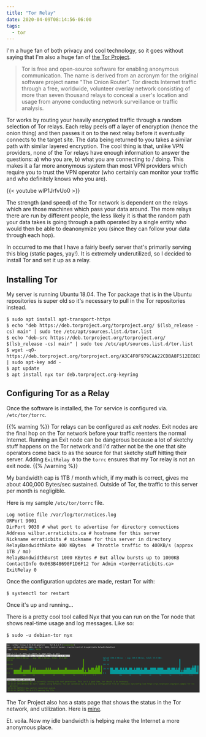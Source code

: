 ```yaml
---
title: "Tor Relay"
date: 2020-04-09T08:14:56-06:00
tags: 
  - tor
---
```


I'm a huge fan of both privacy and cool technology, so it goes without saying that I'm also a huge fan of [the Tor Project](https://torproject.org).

> Tor is free and open-source software for enabling anonymous communication. The name is derived from an acronym for the original software project name "The Onion Router". Tor directs Internet traffic through a free, worldwide, volunteer overlay network consisting of more than seven thousand relays to conceal a user's location and usage from anyone conducting network surveillance or traffic analysis.

Tor works by routing your heavily encrypted traffic through a random selection of Tor relays.  Each relay peels off a layer of encryption (hence the onion thing) and then passes it on to the next relay before it eventually connects to the target site.  The data being returned to you takes a similar path with similar layered encryption.  The cool thing is that, unlike VPN providers, none of the Tor relays have enough information to answer the questions: a) who you are, b) what you are connecting to / doing.  This makes it a far more anonymous system than most VPN providers which require you to trust the VPN operator (who certainly can monitor your traffic and who definitely knows who you are).

{{< youtube wlP1JrfvUo0 >}}

The strength (and speed) of the Tor network is dependent on the relays which are those machines which pass your data around.  The more relays there are run by different people, the less likely it is that the random path your data takes is going through a path operated by a single entity who would then be able to deanonymize you (since they can follow your data through each hop).

In occurred to me that I have a fairly beefy server that's primarily serving this blog (static pages, yay!).  It is extremely underutilized, so I decided to install Tor and set it up as a relay.

## Installing Tor

My server is running Ubuntu 18.04.  The Tor package that is in the Ubuntu repositories is super old so it's necessary to pull in the Tor repositories instead.

```
$ sudo apt install apt-transport-https
$ echo "deb https://deb.torproject.org/torproject.org/ $(lsb_release -cs) main" | sudo tee /etc/apt/sources.list.d/tor.list
$ echo "deb-src https://deb.torproject.org/torproject.org/ $(lsb_release -cs) main" | sudo tee /etc/apt/sources.list.d/tor.list
$ wget -qO- https://deb.torproject.org/torproject.org/A3C4F0F979CAA22CDBA8F512EE8CBC9E886DDD89.asc | sudo apt-key add -
$ apt update
$ apt install nyx tor deb.torproject.org-keyring
```

## Configuring Tor as a Relay

Once the software is installed, the Tor service is configured via. `/etc/tor/torrc`.

{{% warning %}}
Tor relays can be configured as *exit nodes*.  Exit nodes are the final hop on the Tor network before your traffic reenters the normal Internet.  Running an Exit node can be dangerous because a lot of sketchy stuff happens on the Tor network and I'd rather not be the one that site operators come back to as the source for that sketchy stuff hitting their server.  Adding `ExitRelay 0` to the `torrc` ensures that my Tor relay is not an exit node.
{{% /warning %}}

My bandwidth cap is 1TB / month which, if my math is correct, gives me about 400,000 Bytes/sec sustained.  Outside of Tor, the traffic to this server per month is negligible. 

Here is my sample `/etc/tor/torrc` file.

```
Log notice file /var/log/tor/notices.log
ORPort 9001
DirPort 9030 # what port to advertise for directory connections
Address wilbur.erraticbits.ca # hostname for this server
Nickname erraticbits # nickname for this server in directory
RelayBandwidthRate 400 KBytes  # Throttle traffic to 400KB/s (approx 1TB / mo)
RelayBandwidthBurst 1000 KBytes # But allow bursts up to 1000KB 
ContactInfo 0x063B48690F1D6F12 Tor Admin <tor@erraticbits.ca>
ExitRelay 0
```

Once the configuration updates are made, restart Tor with:

```
$ systemctl tor restart
```

Once it's up and running...

There is a pretty cool tool called Nyx that you can run on the Tor node that shows real-time usage and log messages.  Like so:

```
$ sudo -u debian-tor nyx
```

![Nyx](nyx.png)

The Tor Project also has a stats page that shows the status in the Tor network, and utilization.  Here is [mine](https://metrics.torproject.org/rs.html#details/31A97198C6E2BEBF57EB8FC7DC55A208AD35038E).

Et. voila.  Now my idle bandwidth is helping make the Internet a more anonymous place.